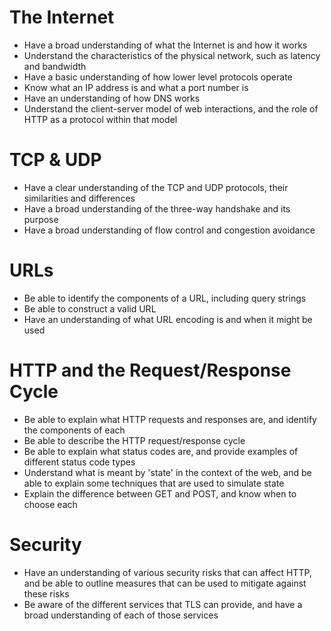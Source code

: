 # The Internet
* Have a broad understanding of what the Internet is and how it works
* Understand the characteristics of the physical network, such as latency and
  bandwidth
* Have a basic understanding of how lower level protocols operate
* Know what an IP address is and what a port number is
* Have an understanding of how DNS works
* Understand the client-server model of web interactions, and the role of HTTP
  as a protocol within that model

# TCP & UDP
* Have a clear understanding of the TCP and UDP protocols, their similarities
  and differences
* Have a broad understanding of the three-way handshake and its purpose
* Have a broad understanding of flow control and congestion avoidance

# URLs
* Be able to identify the components of a URL, including query strings
* Be able to construct a valid URL
* Have an understanding of what URL encoding is and when it might be used

# HTTP and the Request/Response Cycle
* Be able to explain what HTTP requests and responses are, and identify the
  components of each
* Be able to describe the HTTP request/response cycle
* Be able to explain what status codes are, and provide examples of different
  status code types
* Understand what is meant by 'state' in the context of the web, and be able to
  explain some techniques that are used to simulate state
* Explain the difference between GET and POST, and know when to choose each

# Security
* Have an understanding of various security risks that can affect HTTP, and be
  able to outline measures that can be used to mitigate against these risks
* Be aware of the different services that TLS can provide, and have a broad
  understanding of each of those services

